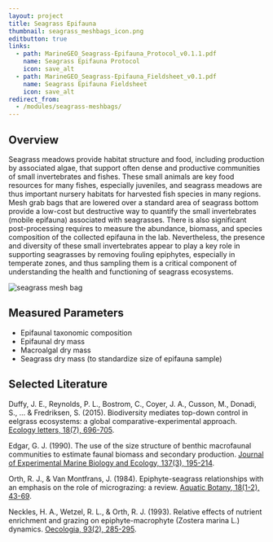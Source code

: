 ```yaml
---
layout: project
title: Seagrass Epifauna
thumbnail: seagrass_meshbags_icon.png
editbutton: true
links:
  - path: MarineGEO_Seagrass-Epifauna_Protocol_v0.1.1.pdf
    name: Seagrass Epifauna Protocol
    icon: save_alt
  - path: MarineGEO_Seagrass-Epifauna_Fieldsheet_v0.1.pdf
    name: Seagrass Epifauna Fieldsheet
    icon: save_alt
redirect_from:
  - /modules/seagrass-meshbags/
---
```


## Overview
Seagrass meadows provide habitat structure and food, including production by associated algae, that support often dense and productive communities of small invertebrates and fishes. These small animals are key food resources for many fishes, especially juveniles, and seagrass meadows are thus important nursery habitats for harvested fish species in many regions. Mesh grab bags that are lowered over a standard area of seagrass bottom provide a low-cost but destructive way to quantify the small invertebrates (mobile epifauna) associated with seagrasses. There is also significant post-processing requires to measure the abundance, biomass, and species composition of the collected epifauna in the lab. Nevertheless, the presence and diversity of these small invertebrates appear to play a key role in supporting seagrasses by removing fouling epiphytes, especially in temperate zones, and thus sampling them is a critical component of understanding the health and functioning of seagrass ecosystems.

![seagrass mesh bag]({{site.baseurl}}/assets/modules/seagrass-epifauna/seagrass_mesh_bags_landing_page.png)

## Measured Parameters
  - Epifaunal taxonomic composition
  - Epifaunal dry mass
  - Macroalgal dry mass
  - Seagrass dry mass (to standardize size of epifauna sample)

## Selected Literature
Duffy, J. E., Reynolds, P. L., Bostrom, C., Coyer, J. A., Cusson, M., Donadi, S., ... & Fredriksen, S. (2015). Biodiversity mediates top-down control in eelgrass ecosystems: a global comparative-experimental approach. [Ecology letters, 18(7), 696-705](https://onlinelibrary.wiley.com/doi/abs/10.1111/ele.12448).

Edgar, G. J. (1990). The use of the size structure of benthic macrofaunal communities to estimate faunal biomass and secondary production. [Journal of Experimental Marine Biology and Ecology, 137(3), 195-214](https://www.sciencedirect.com/science/article/pii/002209819090185F).

Orth, R. J., & Van Montfrans, J. (1984). Epiphyte-seagrass relationships with an emphasis on the role of micrograzing: a review. [Aquatic Botany, 18(1-2), 43-69](https://www.sciencedirect.com/science/article/pii/0304377084900809).

Neckles, H. A., Wetzel, R. L., & Orth, R. J. (1993). Relative effects of nutrient enrichment and grazing on epiphyte-macrophyte (Zostera marina L.) dynamics. [Oecologia, 93(2), 285-295](https://link.springer.com/article/10.1007/BF00317683).
